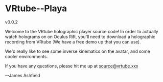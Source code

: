 # VRtube--Playa
v0.0.2

Welcome to the VRtube holographic player source code!
In order to actually watch holograms on on Oculus Rift, you'll need to download a holographic recording from VRtube (We have a free demo up that you can use).


We'd really like to see some inverse kinematics on the avatar, and some cooler environments.

If you have any questions, please hit me up at source@vrtube.xxx

--James Ashfield
